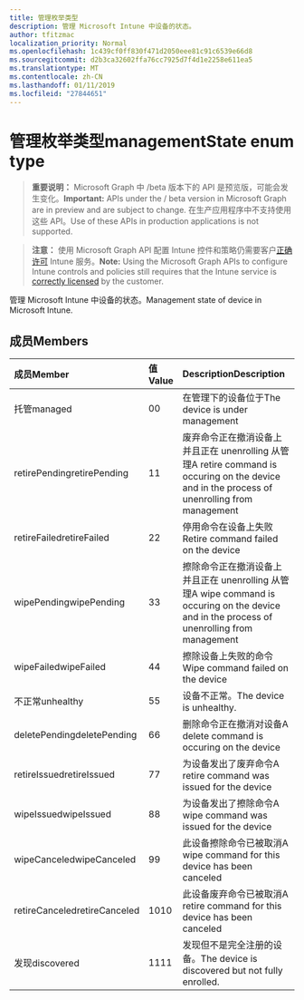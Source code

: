 ```yaml
---
title: 管理枚举类型
description: 管理 Microsoft Intune 中设备的状态。
author: tfitzmac
localization_priority: Normal
ms.openlocfilehash: 1c439cf0ff830f471d2050eee81c91c6539e66d8
ms.sourcegitcommit: d2b3ca32602ffa76cc7925d7f4d1e2258e611ea5
ms.translationtype: MT
ms.contentlocale: zh-CN
ms.lasthandoff: 01/11/2019
ms.locfileid: "27844651"
---
```

# <a name="managementstate-enum-type"></a><span data-ttu-id="30321-103">管理枚举类型</span><span class="sxs-lookup"><span data-stu-id="30321-103">managementState enum type</span></span>

> <span data-ttu-id="30321-104">**重要说明：** Microsoft Graph 中 /beta 版本下的 API 是预览版，可能会发生变化。</span><span class="sxs-lookup"><span data-stu-id="30321-104">**Important:** APIs under the / beta version in Microsoft Graph are in preview and are subject to change.</span></span> <span data-ttu-id="30321-105">在生产应用程序中不支持使用这些 API。</span><span class="sxs-lookup"><span data-stu-id="30321-105">Use of these APIs in production applications is not supported.</span></span>

> <span data-ttu-id="30321-106">**注意：** 使用 Microsoft Graph API 配置 Intune 控件和策略仍需要客户[正确许可](https://go.microsoft.com/fwlink/?linkid=839381) Intune 服务。</span><span class="sxs-lookup"><span data-stu-id="30321-106">**Note:** Using the Microsoft Graph APIs to configure Intune controls and policies still requires that the Intune service is [correctly licensed](https://go.microsoft.com/fwlink/?linkid=839381) by the customer.</span></span>

<span data-ttu-id="30321-107">管理 Microsoft Intune 中设备的状态。</span><span class="sxs-lookup"><span data-stu-id="30321-107">Management state of device in Microsoft Intune.</span></span>
## <a name="members"></a><span data-ttu-id="30321-108">成员</span><span class="sxs-lookup"><span data-stu-id="30321-108">Members</span></span>
|<span data-ttu-id="30321-109">成员</span><span class="sxs-lookup"><span data-stu-id="30321-109">Member</span></span>|<span data-ttu-id="30321-110">值</span><span class="sxs-lookup"><span data-stu-id="30321-110">Value</span></span>|<span data-ttu-id="30321-111">Description</span><span class="sxs-lookup"><span data-stu-id="30321-111">Description</span></span>|
|:---|:---|:---|
|<span data-ttu-id="30321-112">托管</span><span class="sxs-lookup"><span data-stu-id="30321-112">managed</span></span>|<span data-ttu-id="30321-113">0</span><span class="sxs-lookup"><span data-stu-id="30321-113">0</span></span>|<span data-ttu-id="30321-114">在管理下的设备位于</span><span class="sxs-lookup"><span data-stu-id="30321-114">The device is under management</span></span>|
|<span data-ttu-id="30321-115">retirePending</span><span class="sxs-lookup"><span data-stu-id="30321-115">retirePending</span></span>|<span data-ttu-id="30321-116">1</span><span class="sxs-lookup"><span data-stu-id="30321-116">1</span></span>|<span data-ttu-id="30321-117">废弃命令正在撤消设备上并且正在 unenrolling 从管理</span><span class="sxs-lookup"><span data-stu-id="30321-117">A retire command is occuring on the device and in the process of unenrolling from management</span></span>|
|<span data-ttu-id="30321-118">retireFailed</span><span class="sxs-lookup"><span data-stu-id="30321-118">retireFailed</span></span>|<span data-ttu-id="30321-119">2</span><span class="sxs-lookup"><span data-stu-id="30321-119">2</span></span>|<span data-ttu-id="30321-120">停用命令在设备上失败</span><span class="sxs-lookup"><span data-stu-id="30321-120">Retire command failed on the device</span></span>|
|<span data-ttu-id="30321-121">wipePending</span><span class="sxs-lookup"><span data-stu-id="30321-121">wipePending</span></span>|<span data-ttu-id="30321-122">3</span><span class="sxs-lookup"><span data-stu-id="30321-122">3</span></span>|<span data-ttu-id="30321-123">擦除命令正在撤消设备上并且正在 unenrolling 从管理</span><span class="sxs-lookup"><span data-stu-id="30321-123">A wipe command is occuring on the device and in the process of unenrolling from management</span></span>|
|<span data-ttu-id="30321-124">wipeFailed</span><span class="sxs-lookup"><span data-stu-id="30321-124">wipeFailed</span></span>|<span data-ttu-id="30321-125">4</span><span class="sxs-lookup"><span data-stu-id="30321-125">4</span></span>|<span data-ttu-id="30321-126">擦除设备上失败的命令</span><span class="sxs-lookup"><span data-stu-id="30321-126">Wipe command failed on the device</span></span>|
|<span data-ttu-id="30321-127">不正常</span><span class="sxs-lookup"><span data-stu-id="30321-127">unhealthy</span></span>|<span data-ttu-id="30321-128">5</span><span class="sxs-lookup"><span data-stu-id="30321-128">5</span></span>|<span data-ttu-id="30321-129">设备不正常。</span><span class="sxs-lookup"><span data-stu-id="30321-129">The device is unhealthy.</span></span>|
|<span data-ttu-id="30321-130">deletePending</span><span class="sxs-lookup"><span data-stu-id="30321-130">deletePending</span></span>|<span data-ttu-id="30321-131">6</span><span class="sxs-lookup"><span data-stu-id="30321-131">6</span></span>|<span data-ttu-id="30321-132">删除命令正在撤消对设备</span><span class="sxs-lookup"><span data-stu-id="30321-132">A delete command is occuring on the device</span></span> |
|<span data-ttu-id="30321-133">retireIssued</span><span class="sxs-lookup"><span data-stu-id="30321-133">retireIssued</span></span>|<span data-ttu-id="30321-134">7</span><span class="sxs-lookup"><span data-stu-id="30321-134">7</span></span>|<span data-ttu-id="30321-135">为设备发出了废弃命令</span><span class="sxs-lookup"><span data-stu-id="30321-135">A retire command was issued for the device</span></span>|
|<span data-ttu-id="30321-136">wipeIssued</span><span class="sxs-lookup"><span data-stu-id="30321-136">wipeIssued</span></span>|<span data-ttu-id="30321-137">8</span><span class="sxs-lookup"><span data-stu-id="30321-137">8</span></span>|<span data-ttu-id="30321-138">为设备发出了擦除命令</span><span class="sxs-lookup"><span data-stu-id="30321-138">A wipe command was issued for the device</span></span>|
|<span data-ttu-id="30321-139">wipeCanceled</span><span class="sxs-lookup"><span data-stu-id="30321-139">wipeCanceled</span></span>|<span data-ttu-id="30321-140">9</span><span class="sxs-lookup"><span data-stu-id="30321-140">9</span></span>|<span data-ttu-id="30321-141">此设备擦除命令已被取消</span><span class="sxs-lookup"><span data-stu-id="30321-141">A wipe command for this device has been canceled</span></span>|
|<span data-ttu-id="30321-142">retireCanceled</span><span class="sxs-lookup"><span data-stu-id="30321-142">retireCanceled</span></span>|<span data-ttu-id="30321-143">10</span><span class="sxs-lookup"><span data-stu-id="30321-143">10</span></span>|<span data-ttu-id="30321-144">此设备废弃命令已被取消</span><span class="sxs-lookup"><span data-stu-id="30321-144">A retire command for this device has been canceled</span></span>|
|<span data-ttu-id="30321-145">发现</span><span class="sxs-lookup"><span data-stu-id="30321-145">discovered</span></span>|<span data-ttu-id="30321-146">11</span><span class="sxs-lookup"><span data-stu-id="30321-146">11</span></span>|<span data-ttu-id="30321-147">发现但不是完全注册的设备。</span><span class="sxs-lookup"><span data-stu-id="30321-147">The device is discovered but not fully enrolled.</span></span>|





